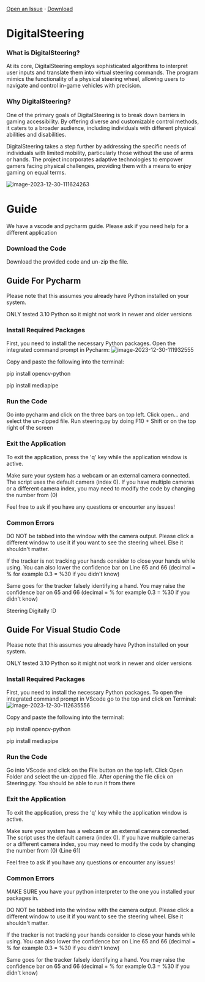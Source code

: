 [Open an Issue](https://github.com/Mrflops/DigitalSteering/issues) **·** [Download](https://github.com/Mrflops/DigitalSteering/releases)

# DigitalSteering
### What is DigitalSteering?
At its core, DigitalSteering employs sophisticated algorithms to interpret user inputs and translate them into virtual steering commands. The program mimics the functionality of a physical steering wheel, allowing users to navigate and control in-game vehicles with precision.

### Why DigitalSteering?
One of the primary goals of DigitalSteering is to break down barriers in gaming accessibility. By offering diverse and customizable control methods, it caters to a broader audience, including individuals with different physical abilities and disabilities.

DigitalSteering takes a step further by addressing the specific needs of individuals with limited mobility, particularly those without the use of arms or hands. The project incorporates adaptive technologies to empower gamers facing physical challenges, providing them with a means to enjoy gaming on equal terms.

![image-2023-12-30-111624263](https://i.ibb.co/qgBC6J3/image-2023-12-30-111624263.png)

# Guide
We have a vscode and pycharm guide. Please ask if you need help for a different application

### Download the Code
Download the provided code and un-zip the file.

## Guide For Pycharm
Please note that this assumes you already have Python installed on your system.

ONLY tested 3.10 Python so it might not work in newer and older versions

### Install Required Packages
First, you need to install the necessary Python packages. Open the integrated command prompt in Pycharm:
![image-2023-12-30-111932555](https://i.ibb.co/8z03DYf/image-2023-12-30-111932555.png)

Copy and paste the following into the terminal:

pip install opencv-python

pip install mediapipe

### Run the Code
Go into pycharm and click on the three bars on top left. Click open... and select the un-zipped file. Run steering.py by doing F10 + Shift or on the top right of the screen

### Exit the Application
To exit the application, press the 'q' key while the application window is active.

Make sure your system has a webcam or an external camera connected. The script uses the default camera (index 0). If you have multiple cameras or a different camera index, you may need to modify the code by changing the number from (0)

Feel free to ask if you have any questions or encounter any issues!

### Common Errors
DO NOT be tabbed into the window with the camera output. Please click a different window to use it if you want to see the steering wheel. Else it shouldn't matter.

If the tracker is not tracking your hands consider to close your hands while using. You can also lower the confidence bar on Line 65 and 66 (decimal = % for example 0.3 = %30 if you didn't know)

Same goes for the tracker falsely identifying a hand. You may raise the confidence bar on 65 and 66 (decimal = % for example 0.3 = %30 if you didn't know)

Steering Digitally :D

## Guide For Visual Studio Code
Please note that this assumes you already have Python installed on your system.

ONLY tested 3.10 Python so it might not work in newer and older versions

### Install Required Packages
First, you need to install the necessary Python packages. To open the integrated command prompt in VScode go to the top and click on Terminal:
![image-2023-12-30-112635556](https://i.ibb.co/s9WqrLx/image-2023-12-30-112635556.png)

Copy and paste the following into the terminal:

pip install opencv-python

pip install mediapipe

### Run the Code
Go into VScode and click on the File button on the top left. Click Open Folder and select the un-zipped file. After opening the file click on Steering.py. You should be able to run it from there

### Exit the Application
To exit the application, press the 'q' key while the application window is active.

Make sure your system has a webcam or an external camera connected. The script uses the default camera (index 0). If you have multiple cameras or a different camera index, you may need to modify the code by changing the number from (0) (Line 61)

Feel free to ask if you have any questions or encounter any issues!

### Common Errors
MAKE SURE you have your python interpreter to the one you installed your packages in.

DO NOT be tabbed into the window with the camera output. Please click a different window to use it if you want to see the steering wheel. Else it shouldn't matter.

If the tracker is not tracking your hands consider to close your hands while using. You can also lower the confidence bar on Line 65 and 66 (decimal = % for example 0.3 = %30 if you didn't know)

Same goes for the tracker falsely identifying a hand. You may raise the confidence bar on 65 and 66 (decimal = % for example 0.3 = %30 if you didn't know)
